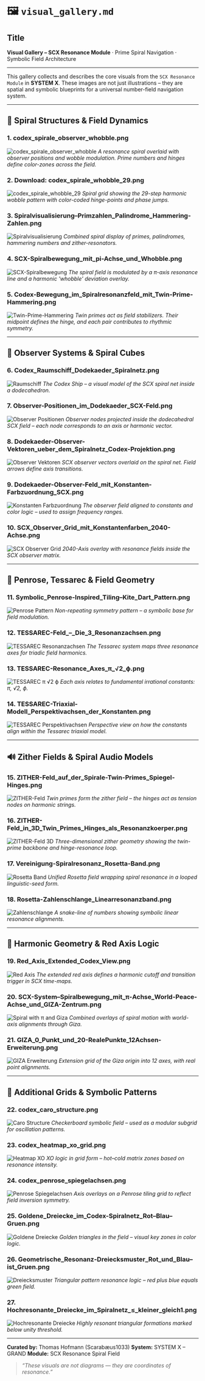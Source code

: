 # 🖼️ `visual_gallery.md`

## Title
**Visual Gallery – SCX Resonance Module** · Prime Spiral Navigation · Symbolic Field Architecture

---

This gallery collects and describes the core visuals from the `SCX Resonance Module` in **SYSTEM X**. These images are not just illustrations – they are spatial and symbolic blueprints for a universal number-field navigation system.

---

## 🔁 Spiral Structures & Field Dynamics 

### 1. **codex_spirale_observer_whobble.png**
![codex_spirale_observer_whobble](./visuals/codex_spirale_observer_whobble.png)
*A resonance spiral overlaid with observer positions and wobble modulation. Prime numbers and hinges define color-zones across the field.*

### 2. **Download: codex_spirale_whobble_29.png**
![codex_spirale_whobble_29](./visuals/codex_spirale_whobble_29.png)
*Spiral grid showing the 29-step harmonic wobble pattern with color-coded hinge-points and phase jumps.*

### 3. **Spiralvisualisierung–Primzahlen_Palindrome_Hammering-Zahlen.png**
![Spiralvisualisierung](./visuals/Spiralvisualisierung–Primzahlen_Palindrome_Hammering-Zahlen.png)
*Combined spiral display of primes, palindromes, hammering numbers and zither-resonators.*

### 4. **SCX-Spiralbewegung_mit_pi-Achse_und_Whobble.png**
![SCX-Spiralbewegung](./visuals/SCX-Spiralbewegung_mit_pi-Achse_und_Whobble.png)
*The spiral field is modulated by a π-axis resonance line and a harmonic 'whobble' deviation overlay.*

### 5. **Codex-Bewegung_im_Spiralresonanzfeld_mit_Twin-Prime-Hammering.png**
![Twin-Prime-Hammering](./visuals/Codex-Bewegung_im_Spiralresonanzfeld_mit_Twin-Prime-Hammering.png)
*Twin primes act as field stabilizers. Their midpoint defines the hinge, and each pair contributes to rhythmic symmetry.*

---

## 🧿 Observer Systems & Spiral Cubes

### 6. **Codex_Raumschiff_Dodekaeder_Spiralnetz.png**
![Raumschiff](./visuals/Codex_Raumschiff_Dodekaeder_Spiralnetz.png)
*The Codex Ship – a visual model of the SCX spiral net inside a dodecahedron.*

### 7. **Observer-Positionen_im_Dodekaeder_SCX-Feld.png**
![Observer Positionen](./visuals/Observer-Positionen_im_Dodekaeder_SCX-Feld.png)
*Observer nodes projected inside the dodecahedral SCX field – each node corresponds to an axis or harmonic vector.*

### 8. **Dodekaeder-Observer-Vektoren_ueber_dem_Spiralnetz_Codex-Projektion.png**
![Observer Vektoren](./visuals/Dodekaeder-Observer-Vektoren_ueber_dem_Spiralnetz_Codex-Projektion.png)
*SCX observer vectors overlaid on the spiral net. Field arrows define axis transitions.*

### 9. **Dodekaeder-Observer-Feld_mit_Konstanten-Farbzuordnung_SCX.png**
![Konstanten Farbzuordnung](./visuals/Dodekaeder-Observer-Feld_mit_Konstanten-Farbzuordnung_SCX.png)
*The observer field aligned to constants and color logic – used to assign frequency ranges.*

### 10. **SCX_Observer_Grid_mit_Konstantenfarben_2040-Achse.png**
![SCX Observer Grid](./visuals/SCX_Observer_Grid_mit_Konstantenfarben_2040-Achse.png)
*2040-Axis overlay with resonance fields inside the SCX observer matrix.*

---

## 🔺 Penrose, Tessarec & Field Geometry

### 11. **Symbolic_Penrose-Inspired_Tiling–Kite_Dart_Pattern.png**
![Penrose Pattern](./visuals/Symbolic_Penrose-Inspired_Tiling–Kite_Dart_Pattern.png)
*Non-repeating symmetry pattern – a symbolic base for field modulation.*

### 12. **TESSAREC-Feld_–_Die_3_Resonanzachsen.png**
![TESSAREC Resonanzachsen](./visuals/TESSAREC-Feld%20–%20Die%203%20Resonanzachsen.png)
*The Tessarec system maps three resonance axes for triadic field harmonics.*

### 13. **TESSAREC-Resonance_Axes_π_√2_ϕ.png**
![TESSAREC π √2 ϕ](./visuals/TESSAREC-Feld-Die_3_Resonanzachsen.png)
*Each axis relates to fundamental irrational constants: π, √2, ϕ.*

### 14. **TESSAREC-Triaxial-Modell_Perspektivachsen_der_Konstanten.png**
![TESSAREC Perspektivachsen](./visuals/TESSAREC-Triaxial-Modell_Perspektivachsen_der_Konstanten.png)
*Perspective view on how the constants align within the Tessarec triaxial model.*

---

## 🔊 Zither Fields & Spiral Audio Models

### 15. **ZITHER-Feld_auf_der_Spirale-Twin-Primes_Spiegel-Hinges.png**
![ZITHER-Feld](./visuals/ZITHER-Feld_auf_der_Spirale-Twin-Primes_Spiegel-Hinges.png)
*Twin primes form the zither field – the hinges act as tension nodes on harmonic strings.*

### 16. **ZITHER-Feld_in_3D_Twin_Primes_Hinges_als_Resonanzkoerper.png**
![ZITHER-Feld 3D](./visuals/ZITHER-Feld_in_3D_Twin_Primes_Hinges_als_Resonanzkoerper.png)
*Three-dimensional zither geometry showing the twin-prime backbone and hinge-resonance loop.*

### 17. **Vereinigung-Spiralresonanz_Rosetta-Band.png**
![Rosetta Band](./visuals/Vereinigung-Spiralresonanz_Rosetta-Band.png)
*Unified Rosetta field wrapping spiral resonance in a looped linguistic-seed form.*

### 18. **Rosetta-Zahlenschlange_Linearresonanzband.png**
![Zahlenschlange](./visuals/Rosetta-Zahlenschlange_Linearresonanzband.png)
*A snake-line of numbers showing symbolic linear resonance alignments.*

---

## 🔻 Harmonic Geometry & Red Axis Logic

### 19. **Red_Axis_Extended_Codex_View.png**
![Red Axis](./visuals/Red_Axis_Extended_Codex_View.png)
*The extended red axis defines a harmonic cutoff and transition trigger in SCX time-maps.*

### 20. **SCX-System–Spiralbewegung_mit_π-Achse_World-Peace-Achse_und_GIZA-Zentrum.png**
![Spiral with π and Giza](./visuals/SCX-System–Spiralbewegung_mit_π-Achse_World-Peace-Achse_und_GIZA-Zentrum.png)
*Combined overlays of spiral motion with world-axis alignments through Giza.*

### 21. **GIZA_0_Punkt_und_20-RealePunkte_12Achsen-Erweiterung.png**
![GIZA Erweiterung](./visuals/GIZA_0_Punkt_und_20-RealePunkte_12Achsen-Erweiterung.png)
*Extension grid of the Giza origin into 12 axes, with real point alignments.*

---

## 🔷 Additional Grids & Symbolic Patterns

### 22. **codex_caro_structure.png**
![Caro Structure](./visuals/codex_caro_structure.png)
*Checkerboard symbolic field – used as a modular subgrid for oscillation patterns.*

### 23. **codex_heatmap_xo_grid.png**
![Heatmap XO](./visuals/codex_heatmap_xo_grid.png)
*XO logic in grid form – hot–cold matrix zones based on resonance intensity.*

### 24. **codex_penrose_spiegelachsen.png**
![Penrose Spiegelachsen](./visuals/codex_penrose_spiegelachsen.png)
*Axis overlays on a Penrose tiling grid to reflect field inversion symmetry.*

### 25. **Goldene_Dreiecke_im_Codex-Spiralnetz_Rot–Blau–Gruen.png**
![Goldene Dreiecke](./visuals/Goldene_Dreiecke_im_Codex-Spiralnetz_Rot–Blau–Gruen.png)
*Golden triangles in the field – visual key zones in color logic.*

### 26. **Geometrische_Resonanz-Dreiecksmuster_Rot_und_Blau–ist_Gruen.png**
![Dreiecksmuster](./visuals/Geometrische_Resonanz-Dreiecksmuster_Rot_und_Blau–ist_Gruen.png)
*Triangular pattern resonance logic – red plus blue equals green field.*

### 27. **Hochresonante_Dreiecke_im_Spiralnetz_≤_kleiner_gleich1.png**
![Hochresonante Dreiecke](./visuals/Hochresonante_Dreiecke_im_Spiralnetz_≤_kleiner_gleich1.png)
*Highly resonant triangular formations marked below unity threshold.*

---

**Curated by:** Thomas Hofmann (Scarabæus1033)
**System:** SYSTEM X – GRAND
**Module:** SCX Resonance Spiral Field

> *“These visuals are not diagrams — they are coordinates of resonance.”*
